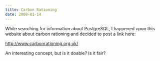 ```yaml
---
title: Carbon Rationing
date: 2008-01-14
---
```

While searching for information about PostgreSQL, I happened upon this website about carbon rationing and decided to post a link here:

<a href="http://www.carbonrationing.org.uk/">http://www.carbonrationing.org.uk/</a>

An interesting concept, but is it doable? Is it fair?

